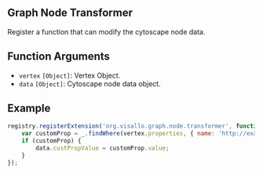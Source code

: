 ## Graph Node Transformer

Register a function that can modify the cytoscape node data.

## Function Arguments

* `vertex` `[Object]`: Vertex Object.
* `data` `[Object]`: Cytoscape node data object.

## Example

```js
registry.registerExtension('org.visallo.graph.node.transformer', function(vertex, data) {
    var customProp = _.findWhere(vertex.properties, { name: 'http://example.com#customProp' });
    if (customProp) {
        data.custPropValue = customProp.value;
    }
});
```
